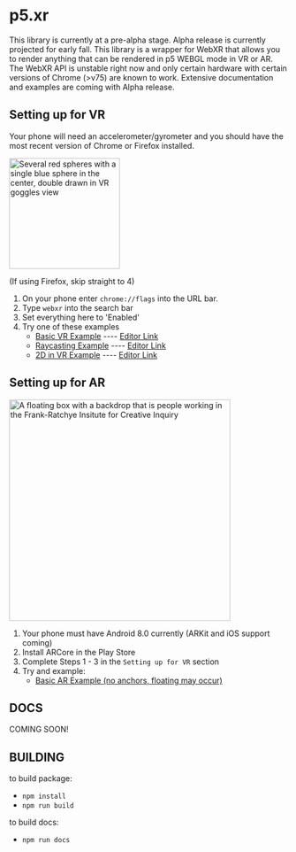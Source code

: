 # p5.xr
This library is currently at a pre-alpha stage. Alpha release is currently projected for early fall. This library is a wrapper for WebXR that allows you to render anything that can be rendered in p5 WEBGL mode in VR or AR. The WebXR API is unstable right now and only certain hardware with certain versions of Chrome (>v75) are known to work. Extensive documentation and examples are coming with Alpha release.

## Setting up for VR
Your phone will need an accelerometer/gyrometer and you should have the most recent version of Chrome or Firefox installed.

<img src = 'https://user-images.githubusercontent.com/10382506/63109079-54a98800-bf56-11e9-8c17-341817f7489c.jpg' alt = 'Several red spheres with a single blue sphere in the center, double drawn in VR goggles view' height = '200' />

(If using Firefox, skip straight to 4)
1. On your phone enter `chrome://flags` into the URL bar.
2. Type `webxr` into the search bar
3. Set everything here to 'Enabled'
4. Try one of these examples
    - [Basic VR Example](https://editor.p5js.org/stalgiag/present/7RUbTWiOg) ---- [Editor Link](https://editor.p5js.org/stalgiag/sketches/7RUbTWiOg)
    - [Raycasting Example](https://editor.p5js.org/stalgiag/present/xijXG0FOc) ---- [Editor Link](https://editor.p5js.org/stalgiag/sketches/xijXG0FOc)
    - [2D in VR Example](https://editor.p5js.org/stalgiag/present/TOBzS6UP1) ---- [Editor Link](https://editor.p5js.org/stalgiag/sketches/TOBzS6UP1)
    
## Setting up for AR

<img src = 'https://user-images.githubusercontent.com/10382506/63109012-2fb51500-bf56-11e9-9f81-d74d14845b9c.jpg' alt = 'A floating box with a backdrop that is people working in the Frank-Ratchye Insitute for Creative Inquiry' height = '400' />


1. Your phone must have Android 8.0 currently (ARKit and iOS support coming)
2. Install ARCore in the Play Store
3. Complete Steps 1 - 3 in the `Setting up for VR` section
4. Try and example:
    - [Basic AR Example (no anchors, floating may occur)](https://editor.p5js.org/stalgiag/present/1wzwzI2uG)
    
## DOCS

COMING SOON!

## BUILDING

to build package:
- `npm install`
- `npm run build`

to build docs:
- `npm run docs`

